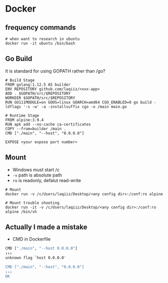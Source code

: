 # Docker

## frequency commands
```
# when want to research in ubuntu
docker run -it ubuntu /bin/bash
```

## Go Build

It is standard for using GOPATH rather than /go?

```
# Build Stage
FROM golang:1.12.5 AS builder
ENV REPOSITORY github.com/laqiiz/<xxx-app>
ADD . $GOPATH/src/$REPOSITORY
WORKDIR $GOPATH/src/$REPOSITORY
RUN GO111MODULE=on GOOS=linux GOARCH=amd64 CGO_ENABLED=0 go build -ldflags '-s -w' -a -installsuffix cgo -o /main main.go

# Runtime Stage
FROM alpine:3.9.4
RUN apk add --no-cache ca-certificates
COPY --from=builder /main .
CMD ["./main", "--host", "0.0.0.0"]

EXPOSE <your expose port number>
```

## Mount

* Windows must start /c
* `-v` path is absolute path
* `ro` is readonly, defalut read-write

```
# Mount
docker run -v /c/Users/laqiiz/Desktop/<any config dir>:/conf:ro alpine

# Mount trouble shooting
docker run -it -v /c/Users/laqiiz/Desktop/<any config dir>:/conf:ro alpine /bin/sh
```


## Actually I made a mistake

* CMD in Dockerfile

```sh
CMD ["./main", "--host 0.0.0.0"]
↓↓↓
unknown flag `host 0.0.0.0'

CMD ["./main", "--host", "0.0.0.0"]
↓↓↓
OK
```
